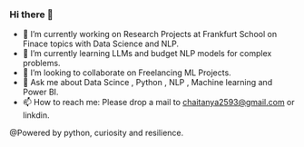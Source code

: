 ### Hi there 👋


- 🔭 I’m currently working on Research Projects at Frankfurt School on Finace topics with Data Science and NLP.
- 🌱 I’m currently learning LLMs and budget NLP models for complex problems.
- 👯 I’m looking to collaborate on Freelancing ML Projects.
- 💬 Ask me about Data Scince , Python , NLP , Machine learning and Power BI.
- 📫 How to reach me: Please drop a mail to chaitanya2593@gmail.com or linkdin.

@Powered by python, curiosity and resilience. 
